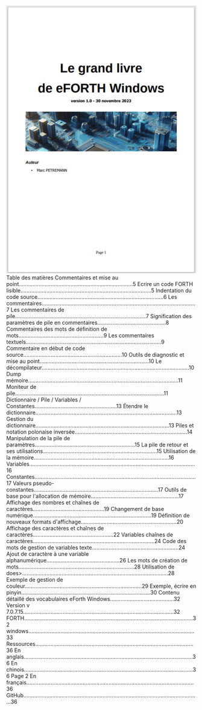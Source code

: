 <img src="couvertureLivre_FR.jpg"/>
Table des matières
Commentaires et mise au point...........................................................................5
Ecrire un code FORTH lisible......................................................................................5
Indentation du code source...................................................................................6
Les commentaires.....................................................................................................7
Les commentaires de pile......................................................................................7
Signification des paramètres de pile en commentaires.............................................8
Commentaires des mots de définition de mots........................................................9
Les commentaires textuels.........................................................................................9
Commentaire en début de code source.................................................................10
Outils de diagnostic et mise au point........................................................................10
Le décompilateur.................................................................................................10
Dump mémoire...................................................................................................11
Moniteur de pile..................................................................................................11
Dictionnaire / Pile / Variables / Constantes......................................................13
Étendre le dictionnaire.............................................................................................13
Gestion du dictionnaire........................................................................................13
Piles et notation polonaise inversée..........................................................................14
Manipulation de la pile de paramètres..................................................................15
La pile de retour et ses utilisations...........................................................................15
Utilisation de la mémoire.........................................................................................16
Variables.............................................................................................................16
Constantes..........................................................................................................17
Valeurs pseudo-constantes..................................................................................17
Outils de base pour l'allocation de mémoire..........................................................17
Affichage des nombres et chaînes de caractères...............................................19
Changement de base numérique..............................................................................19
Définition de nouveaux formats d'affichage...............................................................20
Affichage des caractères et chaînes de caractères.....................................................22
Variables chaînes de caractères................................................................................24
Code des mots de gestion de variables texte.........................................................24
Ajout de caractère à une variable alphanumérique................................................26
Les mots de création de mots............................................................................28
Utilisation de does>................................................................................................28
Exemple de gestion de couleur.............................................................................29
Exemple, écrire en pinyin.....................................................................................30
Contenu détaillé des vocabulaires eForth Windows..........................................32
Version v 7.0.7.15...................................................................................................32
FORTH...............................................................................................................32
windows.............................................................................................................33
Ressources........................................................................................................36
En anglais...............................................................................................................36
En chinois...............................................................................................................36
Page 2
En français..............................................................................................................36
GitHub....................................................................................................................36
